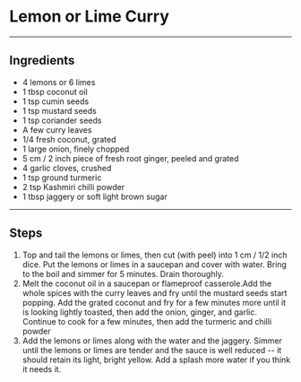 # Lemon or Lime Curry

---

## Ingredients

* 4 lemons or 6 limes
* 1 tbsp coconut oil
* 1 tsp cumin seeds
* 1 tsp mustard seeds
* 1 tsp coriander seeds
* A few curry leaves
* 1/4 fresh coconut, grated
* 1 large onion, finely chopped
* 5 cm / 2 inch piece of fresh root ginger, peeled and grated
* 4 garlic cloves, crushed
* 1 tsp ground turmeric
* 2 tsp Kashmiri chilli powder
* 1 tbsp jaggery or soft light brown sugar

---

## Steps

1.  Top and tail the lemons or limes, then cut (with peel) into 1 cm / 1/2 inch dice. Put the lemons or limes in a saucepan and cover with water. Bring to the boil and simmer for 5 minutes. Drain thoroughly.
2.  Melt the coconut oil in a saucepan or flameproof casserole.Add the whole spices with the curry leaves and fry until the mustard seeds start popping. Add the grated coconut and fry for a few minutes more until it is looking lightly toasted, then add the onion, ginger, and garlic. Continue to cook for a few minutes, then add the turmeric and chilli powder
3.  Add the lemons or limes along with the water and the jaggery. Simmer until the lemons or limes are tender and the sauce is well reduced -- it should retain its light, bright yellow. Add a splash more water if you think it needs it.
